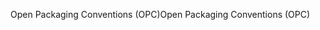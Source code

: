<span data-ttu-id="107ab-101">Open Packaging Conventions (OPC)</span><span class="sxs-lookup"><span data-stu-id="107ab-101">Open Packaging Conventions (OPC)</span></span>